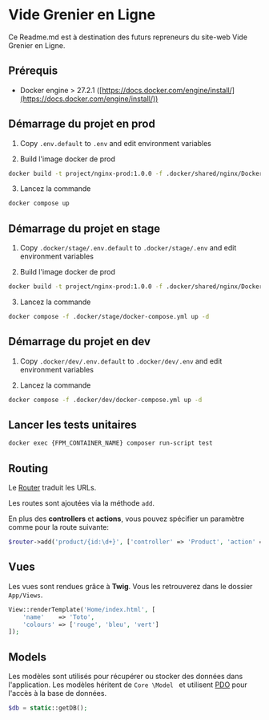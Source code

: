 # Vide Grenier en Ligne

Ce Readme.md est à destination des futurs repreneurs du site-web Vide Grenier en Ligne.

## Prérequis

- Docker engine > 27.2.1 ([https://docs.docker.com/engine/install/](https://docs.docker.com/engine/install/))

## Démarrage du projet en prod

1. Copy `.env.default` to `.env` and edit environment variables

2. Build l'image docker de prod

```bash
docker build -t project/nginx-prod:1.0.0 -f .docker/shared/nginx/Dockerfile .
```

3. Lancez la commande

```bash
docker compose up
```

## Démarrage du projet en stage

1. Copy `.docker/stage/.env.default` to `.docker/stage/.env` and edit environment variables

2. Build l'image docker de prod

```bash
docker build -t project/nginx-prod:1.0.0 -f .docker/shared/nginx/Dockerfile .
```

3. Lancez la commande

```bash
docker compose -f .docker/stage/docker-compose.yml up -d
```

## Démarrage du projet en dev

1. Copy `.docker/dev/.env.default` to `.docker/dev/.env` and edit environment variables


2. Lancez la commande

```bash
docker compose -f .docker/dev/docker-compose.yml up -d
```

## Lancer les tests unitaires

```bash
docker exec {FPM_CONTAINER_NAME} composer run-script test
```

## Routing

Le [Router](Core/Router.php) traduit les URLs.

Les routes sont ajoutées via la méthode `add`.

En plus des **controllers** et **actions**, vous pouvez spécifier un paramètre comme pour la route suivante:

```php
$router->add('product/{id:\d+}', ['controller' => 'Product', 'action' => 'show']);
```

## Vues

Les vues sont rendues grâce à **Twig**.
Vous les retrouverez dans le dossier `App/Views`.

```php
View::renderTemplate('Home/index.html', [
    'name'    => 'Toto',
    'colours' => ['rouge', 'bleu', 'vert']
]);
```

## Models

Les modèles sont utilisés pour récupérer ou stocker des données dans l'application. Les modèles héritent de `Core
\Model
` et utilisent [PDO](http://php.net/manual/en/book.pdo.php) pour l'accès à la base de données.

```php
$db = static::getDB();
```
